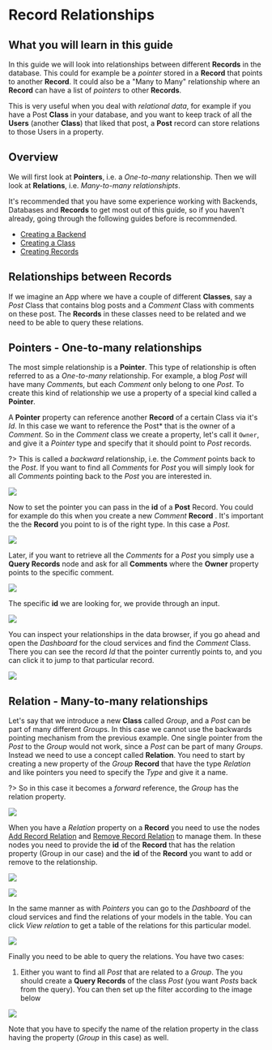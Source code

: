 # Record Relationships

## What you will learn in this guide
In this guide we will look into relationships between different **Records** in the database. This could for example be a _pointer_ stored in a **Record** that points to another **Record**. It could also be a "Many to Many" relationship where an **Record** can have a list of _pointers_ to other **Records**.

This is very useful when you deal with _relational data_, for example if you have a Post **Class** in your database, and you want to keep track of all the **Users** (another **Class**) that liked that post, a **Post** record can store relations to those Users in a property.

## Overview

We will first look at **Pointers**, i.e. a _One-to-many_ relationship. Then we will look at **Relations**, i.e. _Many-to-many relationshipts_.

It's recommended that you have some experience working with Backends, Databases and **Records** to get most out of this guide, so if you haven't already, going through the following guides before is recommended.

* [Creating a Backend](/guides/working-with-data/cloud-data/creating-backend/)
* [Creating a Class](/guides/working-with-data/cloud-data/creating-class/)
* [Creating Records](/guides/working-with-data/cloud-data/creating-records/)

## Relationships between Records

If we imagine an App where we have a couple of different **Classes**, say a *Post* Class that contains blog posts and a *Comment* Class with comments on these post. The **Records** in these classes need to be related and we need to be able to query these relations.

## Pointers - One-to-many relationships
The most simple relationship is a **Pointer**. This type of relationship is often referred to as a _One-to-many_ relationship. For example, a blog *Post* will have many *Comment*s, but each *Comment* only belong to one *Post*. To create this kind of relationship we use a property of a special kind called a **Pointer**. 

A **Pointer** property can reference another **Record** of a certain Class via it's *Id*. In this case we want to reference the Post* that is the owner of a *Comment*. So in the *Comment* class we create a property, let's call it `Owner`, and give it a *Pointer* type and specify that it should point to *Post* records.

?> This is called a _backward_ relationship, i.e. the *Comment* points back to the *Post*. If you want to find all *Comments* for *Post* you will simply look for all *Comments* pointing back to the *Post* you are interested in.

<div class="ndl-image-with-background">

![](create-pointer.png)

</div>

Now to set the pointer you can pass in the **id** of a **Post** Record. You could for example do this when you create a new *Comment* **Record** . It's important the the **Record** you point to is of the right type. In this case a *Post*.

<div class="ndl-image-with-background l">

![](insert-pointer.png)

</div>

Later, if you want to retrieve all the *Comments* for a *Post* you simply use a **Query Records** node and ask for all **Comments** where the **Owner** property points to the specific comment. 

<div class="ndl-image-with-background l">

![](query-pointer-1.png)

</div>

The specific **id** we are looking for, we provide through an input.

<div class="ndl-image-with-background l">

![](query-pointer-2.png)

</div>


You can inspect your relationships in the data browser, if you go ahead and open the *Dashboard* for the cloud services and find the *Comment* Class. There you can see the record *Id* that the pointer currently points to, and you can click it to jump to that particular record.

<div class="ndl-image-with-background">

![](comments-owner.png)

</div>

## Relation - Many-to-many relationships

Let's say that we introduce a new **Class** called *Group*, and a *Post* can be part of many different *Group*s. In this case we cannot use the backwards pointing mechanism from the previous example. One single pointer from the *Post* to the *Group* would not work, since a *Post* can be part of many *Groups*. Instead we need to use a concept called **Relation**. You need to start by creating a new property of the *Group* **Record** that have the type *Relation* and like pointers you need to specify the *Type* and give it a name.

?> So in this case it becomes a *forward* reference, the *Group* has the relation property.

<div class="ndl-image-with-background">

![](create-relation.png)

</div>


When you have a *Relation* property on a **Record** you need to use the nodes [Add Record Relation](/nodes/data/cloud-data/add-record-relation/) and [Remove Record Relation](/nodes/data/cloud-data/remove-record-relation/) to manage them. In these nodes you need to provide the **id** of the **Record** that has the relation property (Group in our case) and the **id** of the **Record** you want to add or remove to the relationship.

<div class="ndl-image-with-background">

![](record-relation-1.png)

</div>

<div class="ndl-image-with-background l">

![](record-relation-2.png)

</div>

In the same manner as with *Pointers* you can go to the *Dashboard* of the cloud services and find the relations of your models in the table. You can click *View relation* to get a table of the relations for this particular model.

<div class="ndl-image-with-background">

![](view-relation.png)

</div>

Finally you need to be able to query the relations. You have two cases:

1) Either you want to find all *Post* that are related to a *Group*. The you should create a **Query Records** of the class *Post* (you want *Posts* back from the query). You can then set up the filter according to the image below

<div class="ndl-image-with-background l">

![](query-relation-1.png)

</div>

Note that you have to specify the name of the relation property in the class having the property (*Group* in this case) as well.

<!--

If you want to make the inverse query, that is you want to ask for all *Groups* that relates to a post, you create a **Query Records** node with the class *Group* (you want *Groups* back from the query). have a *Post* **Record** (you have the *Id* of a *Post* **Record**) and you want to find all *Group*s that it belongs to you would use this javascript query in a **Query Records** that is set to the **Group** class.

```javascript
where({ 
    posts: {pointsTo:Inputs.PostId}
})
```

As you can see above you must also make sure that you use the correct relation field, in this case *posts* on the *Group* collection.

-->